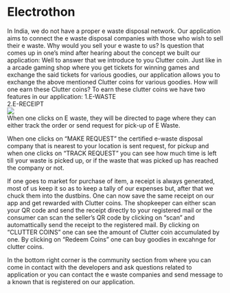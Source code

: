 # Electrothon

In India, we do not have a proper e waste disposal network. Our application aims to connect the e waste disposal companies with those who wish to sell their e waste.
Why would you sell your e waste to us? Is question that comes up in one’s mind after hearing about the concept we built our application:
Well to answer that we introduce to you Clutter coin. Just like in a arcade gaming shop where you get tickets for winning games and exchange the said tickets for various goodies, our application allows you to exchange the above mentioned Clutter coins for various goodies. 
How will one earn these Clutter coins?
To earn these clutter coins we have two features in our application:
1.E-WASTE<br>
2.E-RECEIPT
<br>
<img src="https://drive.google.com/file/d/1XWheGEcmdse2Ol8drO4oJ09p-y6H77va/view?usp=sharing" />
<br>
When one clicks on E waste, they will be directed to page where they can either track the order or send request for pick-up of E Waste.

When one clicks on “MAKE REQUEST” the certified e-waste disposal company that is nearest to your location is sent request, for pickup and when one clicks on “TRACK REQUEST” you can see how much time is left till your waste is picked up, or if the waste that was picked up has reached the company or not.

If one goes to market for purchase of item, a receipt is always generated, most of us keep it so as to keep a tally of our expenses but, after that we chuck them into the dustbins. One can now save the same receipt on our app and get rewarded with Clutter coins. The shopkeeper can either scan your QR code and send the receipt directly to your registered mail or the consumer can scan the seller’s QR code by clicking on “scan” and automattically send the receipt to the registered mail.
By clicking on “CLUTTER COINS” one can see the amount of Clutter coin accumulated by one. 
By clicking on “Redeem Coins” one can buy goodies in excahnge for clutter coins.

In the bottom right corner is the community section from where you can come in contact with the developers and ask questions related to application or you can contact the e waste companies and send message to a known that is registered on our application.
